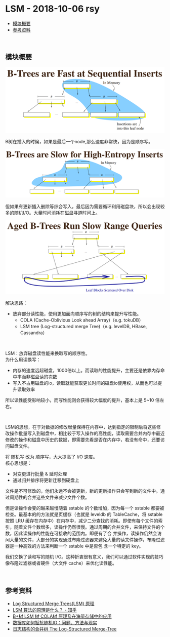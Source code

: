# LSM - 2018-10-06 rsy

- [模块概要](#module_in_brief)
- [参考资料](#reference)


&nbsp;   
<a id="module_in_brief"></a>
## 模块概要

![](assets/LSM_Btree_sequential_insert_10_06.png)

B树在插入的时候，如果是最后一个node,那么速度非常快，因为是顺序写。

![](assets/LSM_Btree_random_insert_10_06.png)

但如果有更新插入删除等综合写入，最后因为需要循环利用磁盘块，所以会出现较多的随机I/O。大量时间消耗在磁盘寻道时间上。

![](assets/LSM_Btree_ranged_query_10_06.png)

解决思路：

- 放弃部分读性能，使用更加面向顺序写的树的结构来提升写性能。
  - COLA (Cache-Oblivious Look ahead Array)（e.g. tokuDB）
  - LSM tree (Log-structured merge Tree)（e.g. levelDB, HBase, Cassandra）


&nbsp;   


LSM：放弃磁盘读性能来换取写的顺序性。   
为什么用读换写：

- 内存的速度远超磁盘，1000倍以上。而读取的性能提升，主要还是依靠内存命中率而非磁盘读的次数
- 写入不占用磁盘的io，读取就能获取更长时间的磁盘io使用权，从而也可以提升读取效率

所以读性能受影响较小，而写性能则会获得较大幅度的提升，基本上是 5~10 倍左右。


&nbsp;   


LSM的思想，在于对数据的修改增量保持在内存中，达到指定的限制后将这些修改操作批量写入到磁盘中，相比较于写入操作的高性能，读取需要合并内存中最近修改的操作和磁盘中历史的数据，即需要先看是否在内存中，若没有命中，还要访问磁盘文件。

将 随机写 改为 顺序写，大大提高了 I/O 速度。   
核心思想是：

- 对变更进行批量 & 延时处理
- 通过归并排序将更新迁移到硬盘上

文件是不可修改的，他们永远不会被更新，新的更新操作只会写到新的文件中。通过周期性的合并这些文件来减少文件个数。   

但是读操作会变的越来越慢随着 sstable 的个数增加，因为每一个 sstable 都要被检查。最基本的的方法就是页缓存（也就是 leveldb 的 TableCache，将 sstable 按照 LRU 缓存在内存中）在内存中，减少二分查找的消耗。即使有每个文件的索引，随着文件个数增多，读操作仍然很慢。通过周期的合并文件，来保持文件的个数，因此读操作的性能在可接收的范围内。即便有了合 并操作，读操作仍然会访问大量的文件，大部分的实现通过布隆过滤器来避免大量的读文件操作，布隆过滤器是一种高效的方法来判断一个 sstable 中是否包 含一个特定的 key。

我们交换了读和写的随机 I/O。这种折衷很有意义，我们可以通过软件实现的技巧像布隆过滤器或者硬件（大文件 cache）来优化读性能。


&nbsp;   
<a id="reference"></a>
## 参考资料

- [Log Structured Merge Trees(LSM) 原理](http://www.open-open.com/lib/view/open1424916275249.html)
- [LSM 算法的原理是什么？ - 知乎](https://www.zhihu.com/question/19887265)
- [B+树 LSM 树 COLA树 原理及在海量存储中的应用](https://blog.csdn.net/anderscloud/article/details/7181085)
- [数据库如何抵抗随机IO：问题、方法与现实](http://wangyuanzju.blog.163.com/blog/static/13029201132154010987)
- [日志结构的合并树 The Log-Structured Merge-Tree](https://www.cnblogs.com/siegfang/archive/2013/01/12/lsm-tree.html)